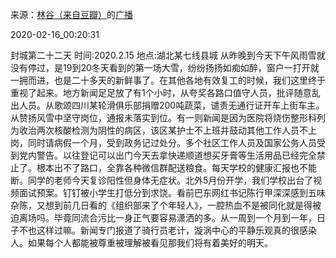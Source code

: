 来源：[林谷（来自豆瓣）](https://www.douban.com/people/115816477/)的[广播](https://www.douban.com/people/115816477/status/2813779128/)


2020-02-16_00:20:31


封城第二十二天
时间:2020.2.15
地点:湖北某七线县城
从昨晚到今天下午风雨雪就没有停过，是19到20冬天看到的第一场大雪，纷纷扬扬如痴如醉，窗户一打开就一拥而进，也是二十多天的新鲜事了。在其他各地有效复工的时候，我们这里终于重视了起来。地方新闻足足放了有1个小时，从夸奖各路口值守人员，批评随意乱出人员。从歌颂四川某轮滑俱乐部捐赠200吨蔬菜，谴责无通行证开车上街车主。从赞扬风雪中坚守岗位，通报未落实到位。有一则新闻是因为医院将烧伤整形科列为收治两次核酸检测为阴性的病区，该区某护士不上班并鼓动其他工作人员不上岗，同时请病假一个月，受到政务记过处分。多个社区工作人员及国家公务人员受到党内警告。以往登记可以出门今天去拿快递顺道想买牙膏等生活用品已经完全禁止了。根本出不了路口，全靠各种微信群配送粮食。每天学校的健康汇报也不能断。同学的老师今天复诊阳性但身体无症状。北外5月份开学，我们学校出台了视频面试预案。钉钉被小学生打低分到求饶。看前巴东网红书记陈行甲深深感到五味杂陈，又想到前几日看的《组织部来了个年轻人》，一腔热血不是被同化就是得被迫离场吗。毕竟同流合污比一身正气要容易潇洒的多。从一周到一个月到一年，日子不也这样过嘛。新闻专门报道了骑行员老计，漩涡中心的平静乐观真的很感染人。如果每个人都能被尊重被理解被看见那我们将有着美好的明天。

